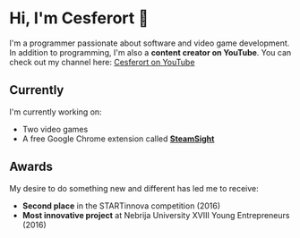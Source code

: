 # Hi, I'm Cesferort 👋

I'm a programmer passionate about software and video game development. In addition to programming, I'm also a **content creator on YouTube**. You can check out my channel here: [Cesferort on YouTube](https://www.youtube.com/c/Cesferort)

## Currently

I'm currently working on:  
- Two video games 
- A free Google Chrome extension called **[SteamSight](https://github.com/Cesferort/SteamSight)**

## Awards

My desire to do something new and different has led me to receive:  
- **Second place** in the STARTinnova competition (2016)  
- **Most innovative project** at Nebrija University XVIII Young Entrepreneurs (2016)
